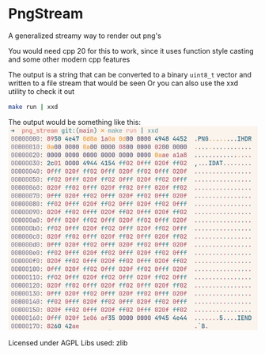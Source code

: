 # PngStream

A generalized streamy way to render out png's

You would need cpp 20 for this to work, since it uses function style casting
and some other modern cpp features

The output is a string that can be converted to a binary `uint8_t` vector and 
written to a file stream that would be seen
Or you can also use the xxd utility to check it out
```bash
make run | xxd
```

The output would be something like this:
![Output example](assets/screenshot.png)

Licensed under AGPL
Libs used: zlib
